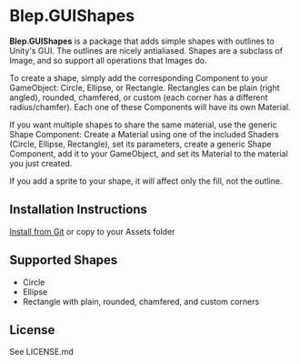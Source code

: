 Blep.GUIShapes
===============

**Blep.GUIShapes** is a package that adds simple shapes with outlines to Unity's
GUI. The outlines are nicely antialiased. Shapes are a subclass of Image, and so
support all operations that Images do.

To create a shape, simply add the corresponding Component to your GameObject:
Circle, Ellipse, or Rectangle. Rectangles can be plain (right angled), rounded,
chamfered, or custom (each corner has a different radius/chamfer). Each one of
these Components will have its own Material.

If you want multiple shapes to share the same material, use the generic Shape
Component: Create a Material using one of the included Shaders (Circle, Ellipse,
Rectangle), set its parameters, create a generic Shape Component, add it to your
GameObject, and set its Material to the material you just created.

If you add a sprite to your shape, it will affect only the fill, not the outline.

Installation Instructions
-------------------------

[Install from Git](https://docs.unity3d.com/Manual/upm-ui-giturl.html) or copy
to your Assets folder


Supported Shapes
--------------------

* Circle
* Ellipse
* Rectangle with plain, rounded, chamfered, and custom corners

License
-------

See LICENSE.md
